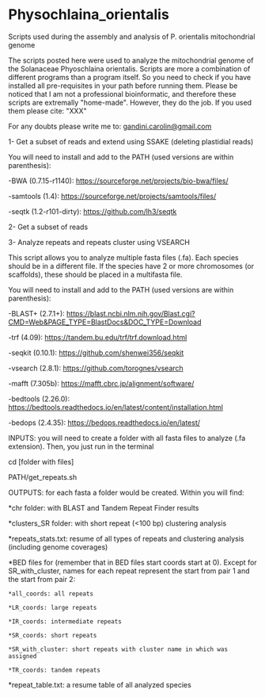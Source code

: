 # Physochlaina_orientalis
Scripts used during the assembly and analysis of P. orientalis mitochondrial genome

The scripts posted here were used to analyze the mitochondrial genome of the Solanaceae Phyoschlaina orientalis. Scripts are more a combination of different programs than a program itself. So you need to check if you have installed all pre-requisites in your path before running them. Please be noticed that I am not a professional bioinformatic, and therefore these scripts are extremally "home-made". However, they do the job. If you used them please cite: "XXX"  

For any doubts please write me to: gandini.carolin@gmail.com

1- Get a subset of reads and extend using SSAKE (deleting plastidial reads)

You will need to install and add to the PATH (used versions are within parenthesis):
  
  -BWA (0.7.15-r1140): https://sourceforge.net/projects/bio-bwa/files/
  
  -samtools (1.4): https://sourceforge.net/projects/samtools/files/
  
  -seqtk (1.2-r101-dirty): https://github.com/lh3/seqtk
  
2- Get a subset of reads

3- Analyze repeats and repeats cluster using VSEARCH

  This script allows you to analyze multiple fasta files (.fa). Each species should be in a different file. If the species have 2 or more chromosomes (or scaffolds), these should be placed in a multifasta file.  
  
  You will need to install and add to the PATH (used versions are within parenthesis):
  
  -BLAST+ (2.7.1+): https://blast.ncbi.nlm.nih.gov/Blast.cgi?CMD=Web&PAGE_TYPE=BlastDocs&DOC_TYPE=Download
  
  -trf (4.09): https://tandem.bu.edu/trf/trf.download.html
  
  -seqkit (0.10.1): https://github.com/shenwei356/seqkit
  
  -vsearch (2.8.1): https://github.com/torognes/vsearch
  
  -mafft (7.305b): https://mafft.cbrc.jp/alignment/software/
  
  -bedtools (2.26.0): https://bedtools.readthedocs.io/en/latest/content/installation.html
  
  -bedops (2.4.35): https://bedops.readthedocs.io/en/latest/
  
  INPUTS: you will need to create a folder with all fasta files to analyze (.fa extension). Then, you just run in the terminal
  
  cd [folder with files]
  
  PATH/get_repeats.sh

  OUTPUTS: for each fasta a folder would be created. Within you will find:

  *chr folder: with BLAST and Tandem Repeat Finder results

  *clusters_SR folder: with short repeat (<100 bp) clustering analysis

  *repeats_stats.txt: resume of all types of repeats and clustering analysis (including genome coverages)

  *BED files for (remember that in BED files start coords start at 0). Except for SR_with_cluster, names for each repeat represent the start from pair 1 and the start from pair 2:
  
    *all_coords: all repeats
    
    *LR_coords: large repeats
    
    *IR_coords: intermediate repeats
    
    *SR_coords: short repeats
    
    *SR_with_cluster: short repeats with cluster name in which was assigned
    
    *TR_coords: tandem repeats

  *repeat_table.txt: a resume table of all analyzed species
    
